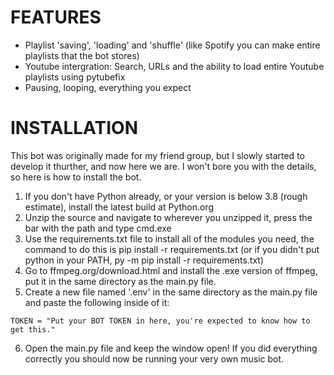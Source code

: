 # FEATURES
- Playlist 'saving', 'loading' and 'shuffle' (like Spotify you can make entire playlists that the bot stores)
- Youtube intergration: Search, URLs and the ability to load entire Youtube playlists using pytubefix
- Pausing, looping, everything you expect

# INSTALLATION
This bot was originally made for my friend group, but I slowly started to develop it thurther, and now here we are.
I won't bore you with the details, so here is how to install the bot.

1. If you don't have Python already, or your version is below 3.8 (rough estimate), install the latest build at Python.org
2. Unzip the source and navigate to wherever you unzipped it, press the bar with the path and type cmd.exe
3. Use the requirements.txt file to install all of the modules you need, the command to do this is pip install -r requirements.txt (or if you didn't put python in your PATH, py -m pip install -r requirements.txt)
4. Go to ffmpeg.org/download.html and install the .exe version of ffmpeg, put it in the same directory as the main.py file.
5. Create a new file named '.env' in the same directory as the main.py file and paste the following inside of it:
```
TOKEN = "Put your BOT TOKEN in here, you're expected to know how to get this."
```
6. Open the main.py file and keep the window open! If you did everything correctly you should now be running your very own music bot.
